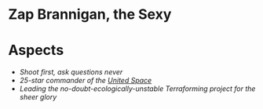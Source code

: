 # Zap Brannigan, the Sexy

# Aspects
* *Shoot first, ask questions never*
* *25-star commander of the [United Space](../Factions/UnitedSpace)*
* *Leading the no-doubt-ecologically-unstable Terraforming project for the sheer glory*